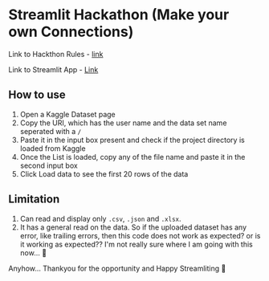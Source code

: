 # Streamlit Hackathon (Make your own Connections)

Link to Hackthon Rules - [link](https://discuss.streamlit.io/t/connections-hackathon/47574)

Link to Streamlit App - [Link](https://steffin-kaggleconnection.streamlit.app/)

## How to use

1. Open a Kaggle Dataset page
2. Copy the URI, which has the user name and the data set name seperated with a `/`
3. Paste it in the input box present and check if the project directory is loaded from Kaggle
4. Once the List is loaded, copy any of the file name and paste it in the second input box
5. Click Load data to see the first 20 rows of the data

## Limitation

1. Can read and display only `.csv`, `.json` and `.xlsx`.
2. It has a general read on the data. So if the uploaded dataset has any error, like trailing errors, then this code does not work as expected? or is it working as expected?? I'm not really sure where I am going with this now... 🍺

Anyhow... Thankyou for the opportunity and Happy Streamliting 🎈
